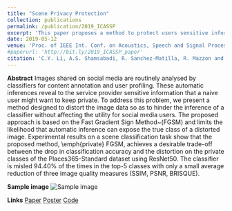 ```yaml
---
title: "Scene Privacy Protection"
collection: publications
permalink: /publication/2019_ICASSP
excerpt: 'This paper proposes a method to protect users sensitive information from undesired automatic inferences by service providers withouth compromising the utility of the information.'
date: 2019-05-12
venue: 'Proc. of IEEE Int. Conf. on Acoustics, Speech and Signal Processing (ICASSP), Brighton, UK, May 12-17'
#paperurl: 'http://bit.ly/2019_ICASSP_paper'
citation: 'C.Y. Li, A.S. Shamsabadi, R. Sanchez-Matilla, R. Mazzon and A. Cavallaro. &quot;Scene Privacy Protection.&quot; <i>Proc. of IEEE Int. Conf. on Acoustics, Speech and Signal Processing (ICASSP)</i>.'
---
```

**Abstract**
Images shared on social media are routinely analysed by classifiers for content annotation and user profiling. These automatic inferences reveal to the service provider sensitive information that a naive user might want to keep private. To address this problem, we present a method designed to distort the image data so as to hinder the inference of a classifier without affecting the utility for social media users. The proposed approach is based on the Fast Gradient Sign Method~(FGSM) and limits the likelihood that automatic inference can expose the true class of a distorted image. Experimental results on a scene classification task show that the proposed  method, \emph{private} FGSM, achieves a desirable trade-off between the drop in classification accuracy  and the distortion on the private classes of the Places365-Standard dataset using ResNet50. The classifier is misled 94.40\% of the times in the top-5 classes with only a small average reduction of three image quality measures (SSIM, PSNR, BRISQUE).

**Sample image**
![Sample image](https://risama.github.io/files/2019_ICASSP/sample1.png)

**Links**
[Paper](http://bit.ly/2019_ICASSP_paper)
[Poster](http://bit.ly/2019_ICASSP_poster)
[Code](https://github.com/smartcameras/P-FGSM)
